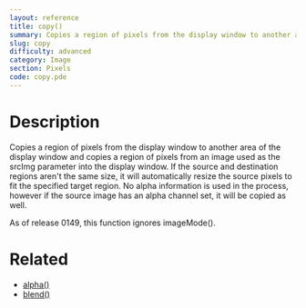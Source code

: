```yaml
---
layout: reference
title: copy()
summary: Copies a region of pixels from the display window to another area of the display window and copies a region of pixels from an image used as the srcImg parameter into the display window
slug: copy
difficulty: advanced
category: Image
section: Pixels
code: copy.pde
---
```


# Description

Copies a region of pixels from the display window to another area of the display window and copies a region of pixels from an image used as the srcImg parameter into the display window. If the source and destination regions aren't the same size, it will automatically resize the source pixels to fit the specified target region. No alpha information is used in the process, however if the source image has an alpha channel set, it will be copied as well.

As of release 0149, this function ignores imageMode().
# Related

- [alpha()](alpha.html)
- [blend()](blend.html)
